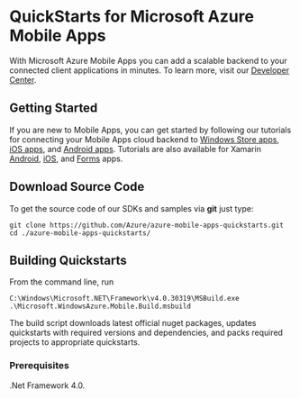﻿# QuickStarts for Microsoft Azure Mobile Apps
 
With Microsoft Azure Mobile Apps you can add a scalable backend to your connected client applications in minutes.
To learn more, visit our [Developer Center](http://azure.microsoft.com/en-us/develop/mobile/).

## Getting Started

If you are new to Mobile Apps, you can get started by following our tutorials for connecting your Mobile
Apps cloud backend to [Windows Store apps](https://azure.microsoft.com/en-us/documentation/articles/app-service-mobile-windows-store-dotnet-get-started/),
[iOS apps](https://azure.microsoft.com/en-us/documentation/articles/app-service-mobile-ios-get-started/),
and [Android apps](https://azure.microsoft.com/en-us/documentation/articles/app-service-mobile-android-get-started/).  Tutorials are also available for Xamarin 
[Android](https://azure.microsoft.com/en-us/documentation/articles/app-service-mobile-xamarin-android-get-started/), 
[iOS](https://azure.microsoft.com/en-us/documentation/articles/app-service-mobile-xamarin-ios-get-started/), and 
[Forms](https://azure.microsoft.com/en-us/documentation/articles/app-service-mobile-xamarin-forms-get-started/) apps.

## Download Source Code

To get the source code of our SDKs and samples via **git** just type:

    git clone https://github.com/Azure/azure-mobile-apps-quickstarts.git
    cd ./azure-mobile-apps-quickstarts/
 
## Building Quickstarts

From the command line, run 

    C:\Windows\Microsoft.NET\Framework\v4.0.30319\MSBuild.exe .\Microsoft.WindowsAzure.Mobile.Build.msbuild

The build script downloads latest official nuget packages, updates quickstarts with required versions and dependencies, and packs required projects to appropriate quickstarts.

### Prerequisites

.Net Framework 4.0.